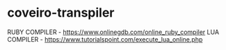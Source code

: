 # coveiro-transpiler

RUBY COMPILER - https://www.onlinegdb.com/online_ruby_compiler
LUA COMPILER - https://www.tutorialspoint.com/execute_lua_online.php

